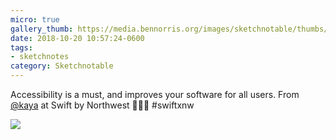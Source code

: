 ```yaml
---
micro: true
gallery_thumb: https://media.bennorris.org/images/sketchnotable/thumbs/swift-by-northwest-2018-sketchnotes-10.jpg
date: 2018-10-20 10:57:24-0600
tags:
- sketchnotes
category: Sketchnotable
---
```


Accessibility is a must, and improves your software for all users. From [@kaya](https://micro.blog/kaya) at Swift by Northwest 📱✍🏼 #swiftxnw

<img src="https://media.bennorris.org/images/sketchnotable/swift-by-northwest-2018/swift-by-northwest-2018-sketchnotes-10.jpg" />